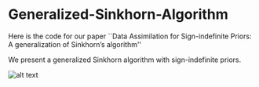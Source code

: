 # Generalized-Sinkhorn-Algorithm

Here is the code for our paper ``Data Assimilation for Sign-indefinite Priors: A generalization of Sinkhorn’s algorithm''

We present a generalized Sinkhorn algorithm with sign-indefinite priors.

![alt text](http://url/to/img.png)
